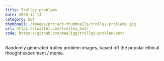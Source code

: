 ```yaml
---
title: Trolley problems
date: 2020-12-13
category: bot
thumbnail: /images/project-thumbnails/trolley-problems.jpg
url: https://twitter.com/trolley_bot/
code: https://github.com/maeligg/trolley-problem-bot/
---
```


Randomly generated trolley problem images, based off the popular ethical thought experiment / meme.